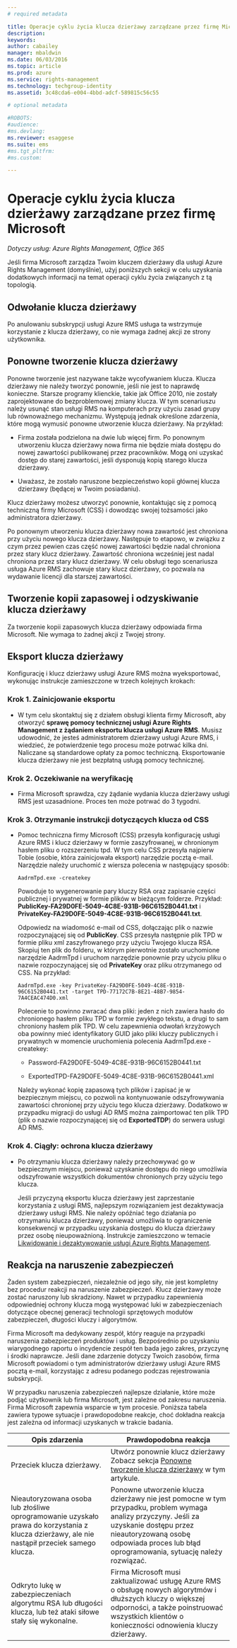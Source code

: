 ```yaml
---
# required metadata

title: Operacje cyklu życia klucza dzierżawy zarządzane przez firmę Microsoft | Azure RMS
description:
keywords:
author: cabailey
manager: mbaldwin
ms.date: 06/03/2016
ms.topic: article
ms.prod: azure
ms.service: rights-management
ms.technology: techgroup-identity
ms.assetid: 3c48cda6-e004-4bbd-adcf-589815c56c55

# optional metadata

#ROBOTS:
#audience:
#ms.devlang:
ms.reviewer: esaggese
ms.suite: ems
#ms.tgt_pltfrm:
#ms.custom:

---
```



# Operacje cyklu życia klucza dzierżawy zarządzane przez firmę Microsoft

*Dotyczy usług: Azure Rights Management, Office 365*

Jeśli firma Microsoft zarządza Twoim kluczem dzierżawy dla usługi Azure Rights Management (domyślnie), użyj poniższych sekcji w celu uzyskania dodatkowych informacji na temat operacji cyklu życia związanych z tą topologią.

## Odwołanie klucza dzierżawy
Po anulowaniu subskrypcji usługi Azure RMS usługa ta wstrzymuje korzystanie z klucza dzierżawy, co nie wymaga żadnej akcji ze strony użytkownika.

## Ponowne tworzenie klucza dzierżawy
Ponowne tworzenie jest nazywane także wycofywaniem klucza. Klucza dzierżawy nie należy tworzyć ponownie, jeśli nie jest to naprawdę konieczne. Starsze programy klienckie, takie jak Office 2010, nie zostały zaprojektowane do bezproblemowej zmiany klucza. W tym scenariuszu należy usunąć stan usługi RMS na komputerach przy użyciu zasad grupy lub równoważnego mechanizmu. Występują jednak określone zdarzenia, które mogą wymusić ponowne utworzenie klucza dzierżawy. Na przykład:

-   Firma została podzielona na dwie lub więcej firm. Po ponownym utworzeniu klucza dzierżawy nowa firma nie będzie miała dostępu do nowej zawartości publikowanej przez pracowników. Mogą oni uzyskać dostęp do starej zawartości, jeśli dysponują kopią starego klucza dzierżawy.

-   Uważasz, że zostało naruszone bezpieczeństwo kopii głównej klucza dzierżawy (będącej w Twoim posiadaniu).

Klucz dzierżawy możesz utworzyć ponownie, kontaktując się z pomocą techniczną firmy Microsoft (CSS) i dowodząc swojej tożsamości jako administratora dzierżawy.

Po ponownym utworzeniu klucza dzierżawy nowa zawartość jest chroniona przy użyciu nowego klucza dzierżawy. Następuje to etapowo, w związku z czym przez pewien czas część nowej zawartości będzie nadal chroniona przez stary klucz dzierżawy. Zawartość chroniona wcześniej jest nadal chroniona przez stary klucz dzierżawy. W celu obsługi tego scenariusza usługa Azure RMS zachowuje stary klucz dzierżawy, co pozwala na wydawanie licencji dla starszej zawartości.

## Tworzenie kopii zapasowej i odzyskiwanie klucza dzierżawy
Za tworzenie kopii zapasowych klucza dzierżawy odpowiada firma Microsoft. Nie wymaga to żadnej akcji z Twojej strony.

## Eksport klucza dzierżawy
Konfigurację i klucz dzierżawy usługi Azure RMS można wyeksportować, wykonując instrukcje zamieszczone w trzech kolejnych krokach:

### Krok 1. Zainicjowanie eksportu

-   W tym celu skontaktuj się z działem obsługi klienta firmy Microsoft, aby otworzyć **sprawę pomocy technicznej usługi Azure Rights Management z żądaniem eksportu klucza usługi Azure RMS**. Musisz udowodnić, że jesteś administratorem dzierżawy usługi Azure RMS, i wiedzieć, że potwierdzenie tego procesu może potrwać kilka dni. Naliczane są standardowe opłaty za pomoc techniczną. Eksportowanie klucza dzierżawy nie jest bezpłatną usługą pomocy technicznej.

### Krok 2. Oczekiwanie na weryfikację

-   Firma Microsoft sprawdza, czy żądanie wydania klucza dzierżawy usługi RMS jest uzasadnione. Proces ten może potrwać do 3 tygodni.

### Krok 3. Otrzymanie instrukcji dotyczących klucza od CSS

-   Pomoc techniczna firmy Microsoft (CSS) przesyła konfigurację usługi Azure RMS i klucz dzierżawy w formie zaszyfrowanej, w chronionym hasłem pliku o rozszerzeniu tpd. W tym celu CSS przesyła najpierw Tobie (osobie, która zainicjowała eksport) narzędzie pocztą e-mail. Narzędzie należy uruchomić z wiersza polecenia w następujący sposób:

    ```
    AadrmTpd.exe -createkey
    ```
    Powoduje to wygenerowanie pary kluczy RSA oraz zapisanie części publicznej i prywatnej w formie plików w bieżącym folderze. Przykład: **PublicKey-FA29D0FE-5049-4C8E-931B-96C6152B0441.txt** i **PrivateKey-FA29D0FE-5049-4C8E-931B-96C6152B0441.txt**.

    Odpowiedz na wiadomość e-mail od CSS, dołączając plik o nazwie rozpoczynającej się od **PublicKey**. CSS przesyła następnie plik TPD w formie pliku xml zaszyfrowanego przy użyciu Twojego klucza RSA. Skopiuj ten plik do folderu, w którym pierwotnie zostało uruchomione narzędzie AadrmTpd i uruchom narzędzie ponownie przy użyciu pliku o nazwie rozpoczynającej się od **PrivateKey** oraz pliku otrzymanego od CSS. Na przykład:

    ```
    AadrmTpd.exe -key PrivateKey-FA29D0FE-5049-4C8E-931B-96C6152B0441.txt -target TPD-77172C7B-8E21-48B7-9854-7A4CEAC474D0.xml
    ```
    Polecenie to powinno zwracać dwa pliki: jeden z nich zawiera hasło do chronionego hasłem pliku TPD w formie zwykłego tekstu, a drugi to sam chroniony hasłem plik TPD. W celu zapewnienia odwołań krzyżowych oba powinny mieć identyfikatory GUID jako pliki kluczy publicznych i prywatnych w momencie uruchomienia polecenia AadrmTpd.exe -createkey:

    -   Password-FA29D0FE-5049-4C8E-931B-96C6152B0441.txt

    -   ExportedTPD-FA29D0FE-5049-4C8E-931B-96C6152B0441.xml

    Należy wykonać kopię zapasową tych plików i zapisać je w bezpiecznym miejscu, co pozwoli na kontynuowanie odszyfrowywania zawartości chronionej przy użyciu tego klucza dzierżawy. Dodatkowo w przypadku migracji do usługi AD RMS można zaimportować ten plik TPD (plik o nazwie rozpoczynającej się od **ExportedTDP**) do serwera usługi AD RMS.

### Krok 4. Ciągły: ochrona klucza dzierżawy

-   Po otrzymaniu klucza dzierżawy należy przechowywać go w bezpiecznym miejscu, ponieważ uzyskanie dostępu do niego umożliwia odszyfrowanie wszystkich dokumentów chronionych przy użyciu tego klucza.

    Jeśli przyczyną eksportu klucza dzierżawy jest zaprzestanie korzystania z usługi RMS, najlepszym rozwiązaniem jest dezaktywacja dzierżawy usługi RMS. Nie należy opóźniać tego działania po otrzymaniu klucza dzierżawy, ponieważ umożliwia to ograniczenie konsekwencji w przypadku uzyskania dostępu do klucza dzierżawy przez osobę nieupoważnioną. Instrukcje zamieszczono w temacie [Likwidowanie i dezaktywowanie usługi Azure Rights Management](decommission-deactivate.md).

## Reakcja na naruszenie zabezpieczeń
Żaden system zabezpieczeń, niezależnie od jego siły, nie jest kompletny bez procedur reakcji na naruszenie zabezpieczeń. Klucz dzierżawy może zostać naruszony lub skradziony. Nawet w przypadku zapewnienia odpowiedniej ochrony klucza mogą występować luki w zabezpieczeniach dotyczące obecnej generacji technologii sprzętowych modułów zabezpieczeń, długości kluczy i algorytmów.

Firma Microsoft ma dedykowany zespół, który reaguje na przypadki naruszenia zabezpieczeń produktów i usług. Bezpośrednio po uzyskaniu wiarygodnego raportu o incydencie zespół ten bada jego zakres, przyczynę i środki naprawcze. Jeśli dane zdarzenie dotyczy Twoich zasobów, firma Microsoft powiadomi o tym administratorów dzierżawy usługi Azure RMS pocztą e-mail, korzystając z adresu podanego podczas rejestrowania subskrypcji.

W przypadku naruszenia zabezpieczeń najlepsze działanie, które może podjąć użytkownik lub firma Microsoft, jest zależne od zakresu naruszenia. Firma Microsoft zapewnia wsparcie w tym procesie. Poniższa tabela zawiera typowe sytuacje i prawdopodobne reakcje, choć dokładna reakcja jest zależna od informacji uzyskanych w trakcie badania.

|Opis zdarzenia|Prawdopodobna reakcja|
|------------------------|-------------------|
|Przeciek klucza dzierżawy.|Utwórz ponownie klucz dzierżawy Zobacz sekcja [Ponowne tworzenie klucza dzierżawy](operations-tenant-key.md#re-key-your-tenant-key) w tym artykule.|
|Nieautoryzowana osoba lub złośliwe oprogramowanie uzyskało prawa do korzystania z klucza dzierżawy, ale nie nastąpił przeciek samego klucza.|Ponowne utworzenie klucza dzierżawy nie jest pomocne w tym przypadku, problem wymaga analizy przyczyny. Jeśli za uzyskanie dostępu przez nieautoryzowaną osobę odpowiada proces lub błąd oprogramowania, sytuację należy rozwiązać.|
|Odkryto lukę w zabezpieczeniach algorytmu RSA lub długości klucza, lub też ataki siłowe stały się wykonalne.|Firma Microsoft musi zaktualizować usługę Azure RMS o obsługę nowych algorytmów i dłuższych kluczy o większej odporności, a także poinstruować wszystkich klientów o konieczności odnowienia kluczy dzierżawy.|




<!--HONumber=Jun16_HO1-->


